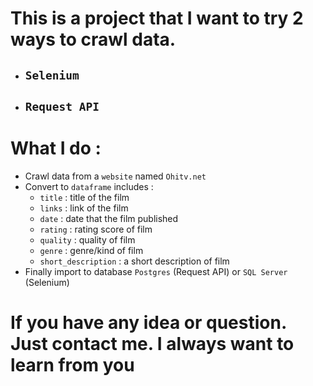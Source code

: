 # This is a project that I want to try 2 ways to crawl data.
- ## `Selenium`
- ## `Request API`

# What I do :
- Crawl data from a `website` named `Ohitv.net`
- Convert to `dataframe` includes : 
    - `title`	: title of the film
    - `links`	: link of the film
    - `date`	: date that the film published
    - `rating` : rating score of film
    - `quality` : quality of film
    - `genre`	: genre/kind of film
    - `short_description` :  a short description of film
- Finally import to database `Postgres` (Request API) or `SQL Server` (Selenium)

# If you have any idea or question. Just contact me. I always want to learn from you